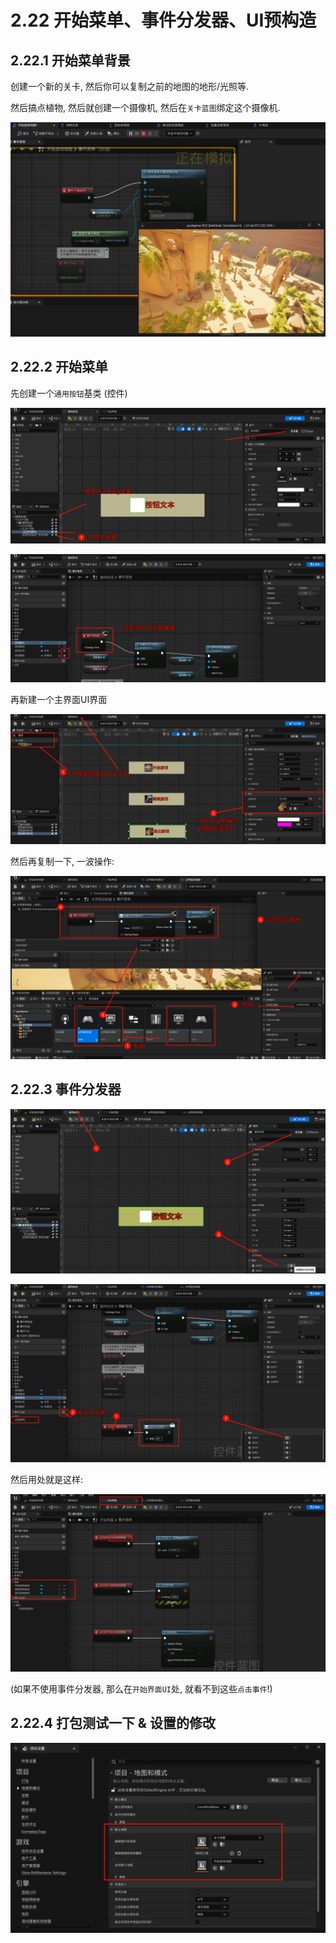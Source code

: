 # 2.22 开始菜单、事件分发器、UI预构造
## 2.22.1 开始菜单背景
创建一个新的关卡, 然后你可以复制之前的地图的地形/光照等.

然后搞点植物, 然后就创建一个摄像机, 然后在`关卡蓝图`绑定这个摄像机.

![Clip_2024-06-15_15-48-23.png](./Clip_2024-06-15_15-48-23.png)

## 2.22.2 开始菜单
先创建一个`通用按钮`基类 (控件)

![Clip_2024-06-15_16-11-05.png](./Clip_2024-06-15_16-11-05.png)

![Clip_2024-06-15_16-12-12.png](./Clip_2024-06-15_16-12-12.png)

再新建一个主界面UI界面

![Clip_2024-06-15_16-14-06.png](./Clip_2024-06-15_16-14-06.png)

然后再复制一下, 一波操作:

![Clip_2024-06-15_16-20-04.png](./Clip_2024-06-15_16-20-04.png)

## 2.22.3 事件分发器

![Clip_2024-06-15_16-30-35.png](./Clip_2024-06-15_16-30-35.png)

![Clip_2024-06-15_16-35-37.png](./Clip_2024-06-15_16-35-37.png)

然后用处就是这样:

![Clip_2024-06-15_16-36-01.png](./Clip_2024-06-15_16-36-01.png)

(如果不使用事件分发器, 那么在`开始界面UI`处, 就看不到这些`点击事件`!)

## 2.22.4 打包测试一下 & 设置的修改

![Clip_2024-06-15_16-40-12.png](./Clip_2024-06-15_16-40-12.png)
